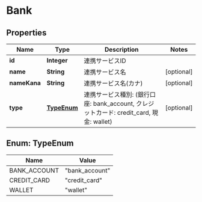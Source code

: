 

# Bank


## Properties

| Name | Type | Description | Notes |
|------------ | ------------- | ------------- | -------------|
|**id** | **Integer** | 連携サービスID |  |
|**name** | **String** | 連携サービス名 |  [optional] |
|**nameKana** | **String** | 連携サービス名(カナ) |  [optional] |
|**type** | [**TypeEnum**](#TypeEnum) | 連携サービス種別: (銀行口座: bank_account, クレジットカード: credit_card, 現金: wallet) |  [optional] |



## Enum: TypeEnum

| Name | Value |
|---- | -----|
| BANK_ACCOUNT | &quot;bank_account&quot; |
| CREDIT_CARD | &quot;credit_card&quot; |
| WALLET | &quot;wallet&quot; |



